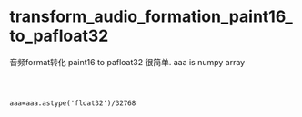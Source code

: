 # transform_audio_formation_paint16_to_pafloat32
音频format转化 paint16 to pafloat32
很简单.   aaa is   numpy array
```



aaa=aaa.astype('float32')/32768
```

